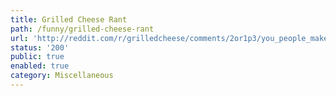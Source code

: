 ```yaml
---
title: Grilled Cheese Rant
path: /funny/grilled-cheese-rant
url: 'http://reddit.com/r/grilledcheese/comments/2or1p3/you_people_make_me_sick/'
status: '200'
public: true
enabled: true
category: Miscellaneous
---
```


